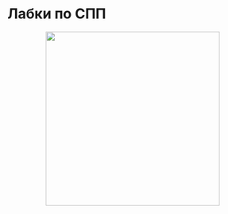 # Лабки по СПП
<p align="center"><img src="https://i.ibb.co/NtH8Cb4/IMG-20240228-020331-123.webp" width="350"></p>
